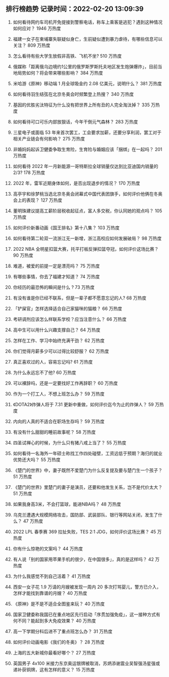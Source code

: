 
## 排行榜趋势 记录时间：2022-02-20 13:09:39
  
  1. 如何看待网约车司机开免提接到警察电话，称车上乘客是逃犯？遇到这种情况如何应对？ 1946 万热度
    
  2. 福建一女子在柬埔寨失联疑似身亡，生前疑似遭到暴力虐待，有哪些信息可以关注？ 809 万热度
    
  3. 怎么看待有些大学生放假非高铁、飞机不坐? 510 万热度
    
  4. 俄媒称「距离俄乌边境约1公里的俄罗斯罗斯托夫地区发生炮弹爆炸」，目前当地局势如何？将会带来哪些影响？ 384 万热度
    
  5. 米哈游《原神》移动端 1 月全球吸金约 2.08 亿美元，说明什么？ 381 万热度
    
  6. 如何看待羽生结弦在北京冬奥会时频繁登上热搜？ 340 万热度
    
  7. 基因的优胜劣汰特征为什么没有把世界上所有丑的人完全淘汰掉？ 335 万热度
    
  8. 如何看待可口可乐内部放狠话，今年干倒元气森林？ 283 万热度
    
  9. 三星电子或面临 53 年来首次罢工，工会要求加薪，还要分享利润，罢工对于相关产业链会有何影响？ 275 万热度
    
  10. 非婚妈妈起诉卫健委争取生育险，生育险与婚姻应该「捆绑」在一起吗？ 201 万热度
    
  11. 如何看待 2022 年一月新能源一哥特斯拉全球销量仅达到比亚迪国内销量的2/3? 178 万热度
    
  12. 2022 年，雷军近期身体如何，是否出现退步的情况？ 170 万热度
    
  13. 高亭宇和徐梦桃当选北京冬奥会闭幕式中国代表团旗手，如何评价他俩在冬奥会上的表现？ 127 万热度
    
  14. 董明珠建议提高工薪阶层税收起征点，富人多交税，你认同她的观点吗？ 105 万热度
    
  15. 如何评价新番动画《国王排名》第十八集？ 103 万热度
    
  16. 如何看待第二轮双一流浙江无一新增，浙江高校应如何发展破局？ 98 万热度
    
  17. 2022 NBA 全明星扣篮大赛，托平打板反弹扣篮夺冠，如何评价这场比赛？ 90 万热度
    
  18. 难道，被爱的前提一定是漂亮吗？ 75 万热度
    
  19. 有哪些事情，你去了福建才知道？ 74 万热度
    
  20. 你经历的最恐怖的瞬间是什么 ? 73 万热度
    
  21. 有没有谁是你已经不联系，但是一辈子都不愿意忘记的人? 68 万热度
    
  22. 「铲屎官」怎样选择适合自己家猫咪的猫粮？ 66 万热度
    
  23. 考研调剂应该怎么样联系学校？应当注意什么？ 66 万热度
    
  24. 高中生可以用什么兴趣支撑自己？ 64 万热度
    
  25. 怎样在工作、学习中始终充满干劲？ 62 万热度
    
  26. 你们觉得月薪多少可以过得比较舒服？ 62 万热度
    
  27. 真正喜欢过的人，容易忘记吗? 61 万热度
    
  28. 为什么永远忘不了他? 60 万热度
    
  29. 可以裸辞吗，还是一定要找好工作再辞职？ 60 万热度
    
  30. 作为一个打工人，不想上班怎么办？ 59 万热度
    
  31. 《DOTA2》炸弹人将于 7.31 更新中重做，如何评价迄今为止的炸弹人？ 59 万热度
    
  32. 内向的人真的不适合在职场生存吗？ 59 万热度
    
  33. 有没有什么甜甜的睡前故事呢？ 58 万热度
    
  34. 四圣试禅心的时候，为什么只有猪八戒上当了？ 55 万热度
    
  35. 如何看待一名海外一年硕士称找工作四处碰壁，工资远低于预期？海归的就业优势还大吗？ 55 万热度
    
  36. 《楚门的世界》中，妻子既然不爱楚门为什么反复提及要与楚门生一个孩子？ 51 万热度
    
  37. 《楚门的世界》里楚门的妻子是演员，还要和他发生关系，岂不是代价太大？ 51 万热度
    
  38. 如果我身高3米，不会打篮球，能进NBA吗？ 48 万热度
    
  39. 乌克兰遭遇大规模网络攻击，国防部、武装部队、银行等网站关闭，发生了什么？ 47 万热度
    
  40. 2022 LPL 春季赛 369 拉扯失败，TES 2:1 JDG，如何评价这场比赛？ 45 万热度
    
  41. 你有什么惊艳的文案吗？ 44 万热度
    
  42. 有人说「别的国家用苹果手机的很少，在中国很多」，真的是这样吗？ 42 万热度
    
  43. 为什么我感觉不到自己活着？ 41 万热度
    
  44. 西安一女子花 1.9 万请的月嫂被发现一周内 20 多次打骂婴儿，警方已介入，怎样才能找到靠谱的月嫂？ 40 万热度
    
  45. 《原神》是不是不适合全图鉴来玩？ 40 万热度
    
  46. 国家卫健委称我国已在重点地区先行启动「序贯加强免疫」，这一接种方式有何不同？能起到多大免疫效果？ 40 万热度
    
  47. 高一下学期分科后进不了重点班怎么办？ 31 万热度
    
  48. 如何评价动画电影《我们的冬奥》？ 28 万热度
    
  49. 上海的五大新城你最看好哪个？ 27 万热度
    
  50. 英国男子 4x100 米接力东京奥运银牌被取消，苏炳添谢震业吴智强汤星强或递补获铜牌，这有怎样的意义？ 15 万热度
    